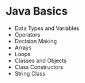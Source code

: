 # Java Basics

- Data Types and Variables
- Operators
- Decision Making
- Arrays
- Loops
- Classes and Objects
- Class Constructors
- String Class

